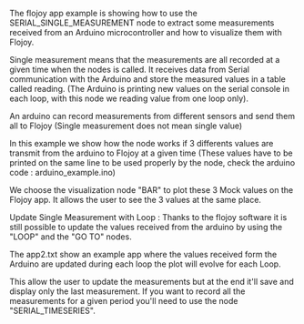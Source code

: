 The flojoy app example is showing how to use the SERIAL_SINGLE_MEASUREMENT node to extract some measurements 
received from an Arduino microcontroller and how to visualize them with Flojoy. 

Single measurement means that the measurements are all recorded at a given time when the nodes is called.
It receives data from Serial communication with the Arduino and store the measured values in a table called reading.
(The Arduino is printing new values on the serial console in each loop, with this node we reading value from one loop only).
 

An arduino can record measurements from different sensors and send them all to Flojoy (Single measurement does not mean single value)

In this example we show how the node works if 3 differents values are transmit from the arduino to Flojoy at a given time 
(These values have to be printed on the same line to be used properly by the node, check the arduino code : arduino_example.ino)

We choose the visualization node "BAR" to plot these 3 Mock values on the Flojoy app. 
It allows the user to see the 3 values at the same place. 


Update Single Measurement with Loop : 
Thanks to the flojoy software it is still possible to update the values received from the arduino by using the "LOOP" and the "GO TO" nodes.

The app2.txt show an example app where the values received form the Arduino are updated during each loop the plot will evolve for each Loop. 

This allow the user to update the measurements but at the end it'll save and display only the last measurement. 
If you want to record all the measurements for a given period you'll need to use the node "SERIAL_TIMESERIES".
